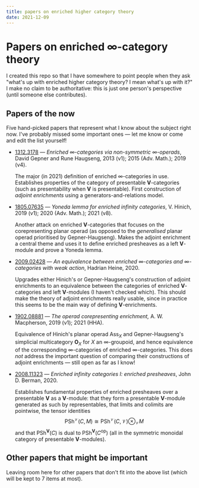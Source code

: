 ```yaml
---
title: papers on enriched higher category theory
date: 2021-12-09
---
```


# Papers on enriched ∞-category theory

I created this repo so that I have somewhere to point people when they ask "what's up with enriched higher category theory? I mean what's up with it?" I make no claim to be authoritative: this is just one person's perspective (until someone else contributes).

## Papers of the now

Five hand-picked papers that represent what I know about the subject right now. I've probably missed some important ones &mdash; let me know or come and edit the list yourself!

- [1312.3178](https://arxiv.org/abs/1312.3178) &mdash; *Enriched ∞-categories via non-symmetric ∞-operads*, David Gepner and Rune Haugseng, 2013 (v1); 2015 (Adv. Math.); 2019 (v4).

  The major (in 2021) definition of enriched ∞-categories in use. Establishes properties of the category of presentable **V**-categories (such as presentability when **V** is presentable). First construction of *adjoint enrichments* using a generators-and-relations model.

- [1805.07635](https://arxiv.org/abs/1805.07635) &mdash; *Yoneda lemma for enriched infinity categories*, V. Hinich, 2019 (v1); 2020 (Adv. Math.); 2021 (v8).

  Another attack on enriched **V**-categories that focuses on the corepresenting planar operad (as opposed to the *generalised* planar operad prioritised by Gepner-Haugseng). Makes the adjoint enrichment a central theme and uses it to define enriched presheaves as a left **V**-module and prove a Yoneda lemma.

- [2009.02428](https://arxiv.org/abs/2009.02428) &mdash; *An equivalence between enriched ∞-categories and ∞-categories with weak action*, Hadrian Heine, 2020.

  Upgrades either Hinich's or Gepner-Haugseng's construction of adjoint enrichments to an equivalence between the categories of enriched **V**-categories and left **V**-modules (I haven't checked which). This should make the theory of adjoint enrichments really usable, since in practice this seems to be the main way of defining **V**-enrichments.

- [1902.08881](https://arxiv.org/abs/1902.08881) &mdash; *The operad corepresenting enrichment,* A. W. Macpherson, 2019 (v1); 2021 (HHA). 

  Equivalence of Hinich's planar operad Ass<sub>*X*</sub> and Gepner-Haugseng's simplicial multicategory **O**<sub>*X*</sub> for *X* an ∞-groupoid, and hence equivalence of the corresponding ∞-categories of enriched ∞-categories. This does *not* address the important question of comparing their constructions of adjoint enrichments &mdash; still open as far as I know!

- [2008.11323](https://arxiv.org/abs/2008.11323) &mdash; *Enriched infinity categories I: enriched presheaves*, John D. Berman, 2020.

  Establishes fundamental properties of enriched presheaves over a presentable **V** as a **V**-module: that they form a presentable **V**-module generated as such by representables, that limits and colimits are pointwise, the tensor identities 
  $$
  \mathrm{PSh}^\mathcal{V}(C,M) \cong \mathrm{PSh}^\mathcal{V}(C,\mathcal{V})\otimes_\mathcal{V}M
  $$
  and that PSh<sup>**V**</sup>(*C*) is dual to PSh<sup>**V**</sup>(*C*<sup>op</sup>) (all in the symmetric monoidal category of presentable **V**-modules).

## Other papers that might be important

Leaving room here for other papers that don't fit into the above list (which will be kept to 7 items at most).
